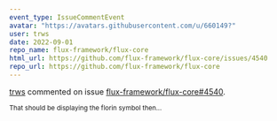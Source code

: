 ```yaml
---
event_type: IssueCommentEvent
avatar: "https://avatars.githubusercontent.com/u/660149?"
user: trws
date: 2022-09-01
repo_name: flux-framework/flux-core
html_url: https://github.com/flux-framework/flux-core/issues/4540
repo_url: https://github.com/flux-framework/flux-core
---
```


<a href='https://github.com/trws' target='_blank'>trws</a> commented on issue <a href='https://github.com/flux-framework/flux-core/issues/4540' target='_blank'>flux-framework/flux-core#4540</a>.

<small>That should be displaying the florin symbol then... 